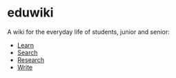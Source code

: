 eduwiki
=======

A wiki for the everyday life of students, junior and senior:

* [Learn](https://github.com/wikihub/eduwiki/wiki/Learn)
* [Search](https://github.com/wikihub/eduwiki/wiki/Search)
* [Research](https://github.com/wikihub/eduwiki/wiki/Research)
* [Write](https://github.com/wikihub/eduwiki/wiki/Write)
